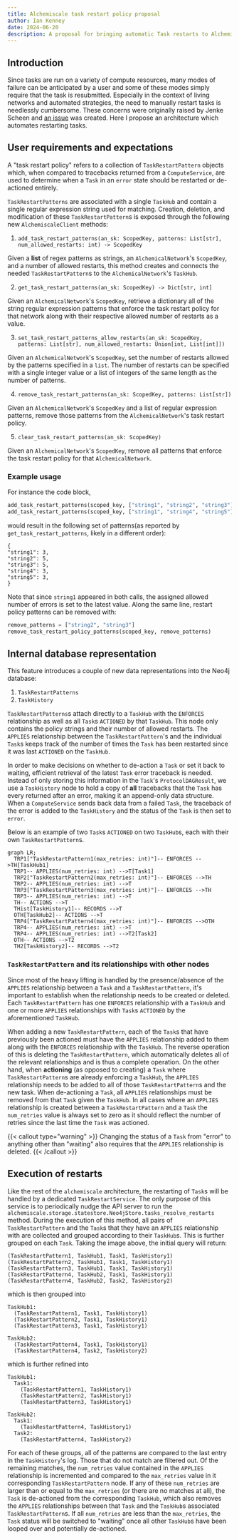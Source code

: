 ```yaml
---
title: Alchemiscale task restart policy proposal
author: Ian Kenney
date: 2024-06-20
description: A proposal for bringing automatic Task restarts to Alchemiscale, decreasing the need for users to manually intervene when resubmitting Tasks.
---
```


## Introduction

Since tasks are run on a variety of compute resources, many modes of failure can be anticipated by a user and some of these modes simply require that the task is resubmitted.
Especially in the context of living networks and automated strategies, the need to manually restart tasks is needlessly cumbersome.
These concerns were originally raised by Jenke Scheen and [an issue][issue] was created.
Here I propose an architecture which automates restarting tasks.


## User requirements and expectations

A "task restart policy" refers to a collection of `TaskRestartPattern` objects which, when compared to tracebacks returned from a `ComputeService`, are used to determine when a `Task` in an `error` state should be restarted or de-actioned entirely.

`TaskRestartPatterns` are associated with a single `TaskHub` and contain a single regular expression string used for matching.
Creation, deletion, and modification of these `TaskRestartPattern`s is exposed through the following new `AlchemiscaleClient` methods:

1. `add_task_restart_patterns(an_sk: ScopedKey, patterns: List[str], num_allowed_restarts: int) -> ScopedKey`

Given a **list** of regex patterns as strings, an `AlchemicalNetwork`'s `ScopedKey`, and a number of allowed restarts, this method creates and connects the needed `TaskRestartPattern`s to the `AlchemicalNetwork`'s `TaskHub`.

2. `get_task_restart_patterns(an_sk: ScopedKey) -> Dict[str, int]`

Given an `AlchemicalNetwork`'s `ScopedKey`, retrieve a dictionary all of the string regular expression patterns that enforce the task restart policy for that network along with their respective allowed number of restarts as a value.

3. `set_task_restart_patterns_allow_restarts(an_sk: ScopedKey, patterns: List[str], num_allowed_restarts: Union[int, List[int]])`

Given an `AlchemicalNetwork`'s `ScopedKey`, set the number of restarts allowed by the patterns specified in a `list`.
The number of restarts can be specified with a single integer value or a list of integers of the same length as the number of patterns.

4. `remove_task_restart_patterns(an_sk: ScopedKey, patterns: List[str])`

Given an `AlchemicalNetwork`'s `ScopedKey` and a list of regular expression patterns, remove those patterns from the `AlchemicalNetwork`'s task restart policy.

5. `clear_task_restart_patterns(an_sk: ScopedKey)`

Given an `AlchemicalNetwork`'s `ScopedKey`, remove all patterns that enforce the task restart policy for that `AlchemicalNetwork`.


### Example usage

For instance the code block,

```python
add_task_restart_patterns(scoped_key, ["string1", "string2", "string3"], 5)
add_task_restart_patterns(scoped_key, ["string1", "string4", "string5"], 3)
```

would result in the following set of patterns(as reported by `get_task_restart_patterns`, likely in a different order):

```
{
"string1": 3,
"string2": 5,
"string3": 5,
"string4": 3,
"string5": 3,
}
```

Note that since `string1` appeared in both calls, the assigned allowed number of errors is set to the latest value.
Along the same line, restart policy patterns can be removed with:

```python
remove_patterns = ["string2", "string3"]
remove_task_restart_policy_patterns(scoped_key, remove_patterns)
```

## Internal database representation

This feature introduces a couple of new data representations into the Neo4j database:

1. `TaskRestartPatterns`
2. `TaskHistory`

`TaskRestartPatterns`s attach directly to a `TaskHub` with the `ENFORCES` relationship as well as all `Task`s `ACTIONED` by that `TaskHub`.
This node only contains the policy strings and their number of allowed restarts.
The `APPLIES` relationship between the `TaskRestartPattern`'s and the individual `Task`s keeps track of the number of times the `Task` has been restarted since it was last `ACTIONED` on the `TaskHub`.

In order to make decisions on whether to de-action a `Task` or set it back to waiting, efficient retrieval of the latest `Task` error traceback is needed.
Instead of only storing this information in the `Task`'s `ProtocolDAGResult`, we use a `TaskHistory` node to hold a copy of **all** tracebacks that the `Task` has every returned after an error, making it an append-only data structure.
When a `ComputeService` sends back data from a failed `Task`, the traceback of the error is added to the `TaskHistory` and the status of the `Task` is then set to `error`.

Below is an example of two `Task`s `ACTIONED` on two `TaskHub`s, each with their own `TaskRestartPattern`s.

```mermaid
graph LR;
  TRP1["TaskRestartPattern1(max_retries: int)"]-- ENFORCES -->TH[TaskHub1]
  TRP1-- APPLIES(num_retries: int) -->T[Task1]
  TRP2["TaskRestartPattern2(max_retries: int)"]-- ENFORCES -->TH
  TRP2-- APPLIES(num_retries: int) -->T
  TRP3["TaskRestartPattern3(max_retries: int)"]-- ENFORCES -->TH
  TRP3-- APPLIES(num_retries: int) -->T
  TH-- ACTIONS -->T
  THist[TaskHistory1]-- RECORDS -->T
  OTH[TaskHub2]-- ACTIONS -->T
  TRP4["TaskRestartPattern4(max_retries: int)"]-- ENFORCES -->OTH
  TRP4-- APPLIES(num_retries: int) -->T
  TRP4-- APPLIES(num_retries: int) -->T2[Task2]
  OTH-- ACTIONS -->T2
  TH2[TaskHistory2]-- RECORDS -->T2
```


### `TaskRestartPattern` and its relationships with other nodes

Since most of the heavy lifting is handled by the presence/absence of the `APPLIES` relationship between a `Task` and a `TaskRestartPattern`, it's important to establish when the relationship needs to be created or deleted.
Each `TaskRestartPattern` has one `ENFORCES` relationship with a `TaskHub` and one or more `APPLIES` relationships with `Task`s `ACTIONED` by the aforementioned `TaskHub`.

When adding a new `TaskRestartPattern`, each of the `Task`s that have previously been actioned must have the `APPLIES` relationship added to them along with the `ENFORCES` relationship with the `TaskHub`.
The reverse operation of this is deleting the `TaskRestartPattern`, which automatically deletes all of the relevant relationships and is thus a complete operation.
On the other hand, when **actioning** (as opposed to creating) a `Task` where `TaskRestartPattern`s are already enforcing a `TaskHub`, the `APPLIES` relationship needs to be added to all of those `TaskRestartPattern`s and the new task.
When de-actioning a `Task`, all `APPLIES` relationships must be removed from that `Task` given the `TaskHub`.
In all cases where an `APPLIES` relationship is created between a `TaskRestartPattern` and a `Task` the `num_retries` value is always set to zero as it should reflect the number of retries since the last time the `Task` was actioned.

{{< callout type="warning" >}}
Changing the status of a `Task` from "error" to anything other than "waiting" also requires that the `APPLIES` relationship is deleted.
{{< /callout >}}



## Execution of restarts

Like the rest of the `alchemiscale` architecture, the restarting of `Task`s will be handled by a dedicated `TaskRestartService`.
The only purpose of this service is to periodically nudge the API server to run the `alchemiscale.storage.statestore.Neo4jStore.tasks_resolve_restarts` method.
During the execution of this method, all pairs of `TaskRestartPattern` and the `Task`s that they have an `APPLIES` relationship with are collected and grouped according to their `TaskHub`s.
This is further grouped on each `Task`.
Taking the image above, the initial query will return:

```
(TaskRestartPattern1, TaskHub1, Task1, TaskHistory1)
(TaskRestartPattern2, TaskHub1, Task1, TaskHistory1)
(TaskRestartPattern3, TaskHub1, Task1, TaskHistory1)
(TaskRestartPattern4, TaskHub2, Task1, TaskHistory1)
(TaskRestartPattern4, TaskHub2, Task2, TaskHistory2)
```

which is then grouped into

```
TaskHub1:
  (TaskRestartPattern1, Task1, TaskHistory1)
  (TaskRestartPattern2, Task1, TaskHistory1)
  (TaskRestartPattern3, Task1, TaskHistory1)

TaskHub2:
  (TaskRestartPattern4, Task1, TaskHistory1)
  (TaskRestartPattern4, Task2, TaskHistory2)
```

which is further refined into

```
TaskHub1:
  Task1:
    (TaskRestartPattern1, TaskHistory1)
    (TaskRestartPattern2, TaskHistory1)
    (TaskRestartPattern3, TaskHistory1)

TaskHub2:
  Task1:
    (TaskRestartPattern4, TaskHistory1)
  Task2:
    (TaskRestartPattern4, TaskHistory2)
```

For each of these groups, all of the patterns are compared to the last entry in the `TaskHistory`'s log.
Those that do not match are filtered out.
Of the remaining matches, the `num_retries` value contained in the `APPLIES` relationship is incremented and compared to the `max_retries` value in it corresponding `TaskRestartPattern` node.
If any of these `num_retries` are larger than or equal to the `max_retries` (or there are no matches at all), the `Task` is de-actioned from the corresponding `TaskHub`, which also removes the `APPLIES` relationships between that `Task` and the `TaskHub`s associated `TaskRestartPattern`s.
If all `num_retries` are less than the `max_retries`, the `Task` status will be switched to "waiting" once all other `TaskHub`s have been looped over and potentially de-actioned.


[issue]: https://github.com/openforcefield/alchemiscale/issues/277
